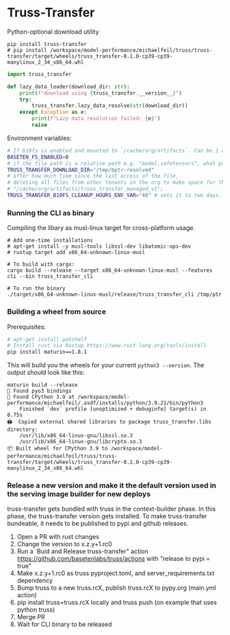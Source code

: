 # Truss-Transfer

Python-optional download utility


```base
pip install truss-transfer
# pip install /workspace/model-performance/michaelfeil/truss/truss-transfer/target/wheels/truss_transfer-0.1.0-cp39-cp39-manylinux_2_34_x86_64.whl
```

```python
import truss_transfer

def lazy_data_loader(download_dir: str):
    print(f"download using {truss_transfer.__version__}")
    try:
        truss_transfer.lazy_data_resolve(str(download_dir))
    except Exception as e:
        print(f"Lazy data resolution failed: {e}")
        raise
```

Environment variables:

```bash
# If b10fs is enabled and mounted to `/cache/org/artifacts`. Can be 1 or 0.
BASETEN_FS_ENABLED=0
# if the file path is a relative path e.g. "model.safetensors", what path to preceed it with. No effect if the path in the manifest is absolute (`/tmp/mymodel/model.safetensors`)
TRUSS_TRANSFER_DOWNLOAD_DIR="/tmp/bptr-resolved"
# after how much time since the last access of the file,
# deleting all files from other tenants in the org to make space for this deployment.
# "/cache/org/artifacts/truss_transfer_managed_v1";
TRUSS_TRANSFER_B10FS_CLEANUP_HOURS_ENV_VAR="48" # sets it to two days.
```

### Running the CLI as binary

Compiling the libary as musl-linux target for cross-platform usage.
```
# Add one-time installations
# apt-get install -y musl-tools libssl-dev libatomic-ops-dev
# rustup target add x86_64-unknown-linux-musl

# To build with cargo:
cargo build --release --target x86_64-unknown-linux-musl --features cli --bin truss_transfer_cli
```

```
# To run the binary
./target/x86_64-unknown-linux-musl/release/truss_transfer_cli /tmp/ptr
```

### Building a wheel from source

Prerequisites:
```sh
# apt-get install patchelf
# Install rust via Rustup https://www.rust-lang.org/tools/install
pip install maturin==1.8.1
```

This will build you the wheels for your current `python3 --version`.
The output should look like this:
```
maturin build --release
🔗 Found pyo3 bindings
🐍 Found CPython 3.9 at /workspace/model-performance/michaelfeil/.asdf/installs/python/3.9.21/bin/python3
    Finished `dev` profile [unoptimized + debuginfo] target(s) in 0.75s
🖨  Copied external shared libraries to package truss_transfer.libs directory:
    /usr/lib/x86_64-linux-gnu/libssl.so.3
    /usr/lib/x86_64-linux-gnu/libcrypto.so.3
📦 Built wheel for CPython 3.9 to /workspace/model-performance/michaelfeil/truss/truss-transfer/target/wheels/truss_transfer-0.1.0-cp39-cp39-manylinux_2_34_x86_64.whl
```

### Release a new version and make it the default version used in the serving image builder for new deploys
truss-transfer gets bundled with truss in the context-builder phase. In this phase, the truss-transfer version gets installed.
To make truss-transfer bundeable, it needs to be published to pypi and github releases. 

1. Open a PR with rust changes
2. Change the version to x.z.y+1.rc0 
3. Run a `Buid and Release truss-transfer" action https://github.com/basetenlabs/truss/actions with "release to pypi = true"
4. Make x.z.y+1.rc0  as truss pyproject.toml, and server_requirements.txt dependency
5. Bump truss to a new truss.rcX, publish truss.rcX to pypy.org (main.yml action)
6. pip install truss=truss.rcX locally and truss push (on example that uses python truss)
7. Merge PR
8. Wait for CLI binary to be released